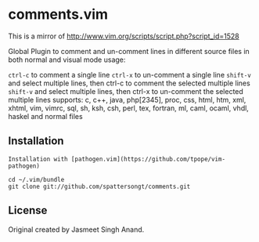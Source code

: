 # comments.vim

This is a mirror of http://www.vim.org/scripts/script.php?script_id=1528

Global Plugin to comment and un-comment lines in different source files in both normal and visual <Shift-V> mode
usage:

`ctrl-c` to comment a single line
`ctrl-x` to un-comment a single line
`shift-v` and select multiple lines, then ctrl-c to comment the selected multiple lines
`shift-v` and select multiple lines, then ctrl-x to un-comment the selected multiple lines
supports: c, c++, java, php[2345], proc, css, html, htm, xml, xhtml, vim, vimrc, sql, sh, ksh, csh, perl, tex, fortran, ml, caml, ocaml, vhdl, haskel and normal files

## Installation

    Installation with [pathogen.vim](https://github.com/tpope/vim-pathogen)

    cd ~/.vim/bundle
    git clone git://github.com/spattersongt/comments.git

## License

Original created by Jasmeet Singh Anand.
